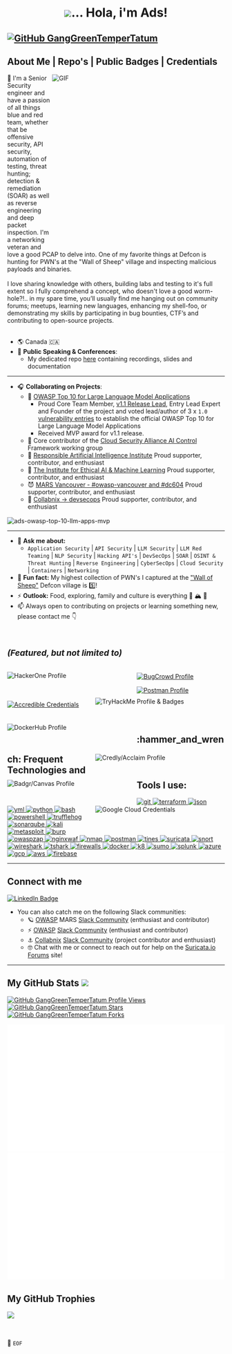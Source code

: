 <!-- Heading -->
<h1 align="center"><img src = "https://raw.githubusercontent.com/MartinHeinz/MartinHeinz/master/wave.gif" width = 30px>... Hola, i'm Ads!</h3>

[![GitHub GangGreenTemperTatum](https://img.shields.io/github/followers/GangGreenTemperTatum?label=follow&style=social)](https://github.com/GangGreenTemperTatum)
---

<!-- About section -->

<h2><b>About Me | Repo's | Public Badges | Credentials</b></h3>
<!-- code gif --->
<!-- <img align="right" alt="GIF" src="https://media0.giphy.com/media/IQrQTSWKbrAo8/200.gif?cid=ecf05e47gysua9aldc97r4xupy6ovzx835s9n6jq3hc3wpy3&rid=200.gif&ct=g" width="500" height="320" />-->
<!-- ![20220812_171706](https://user-images.githubusercontent.com/104169244/214111892-1ed7d901-4714-46c4-bd60-a9f98b4416ae.jpg)-->
<img align="right" alt="GIF" src="https://user-images.githubusercontent.com/104169244/214111892-1ed7d901-4714-46c4-bd60-a9f98b4416ae.jpg" width="400" height="400" />

<p align="left">
🤟 I'm a Senior Security engineer and have a passion of all things blue and red team, whether that be offensive security, API security, automation of testing, threat hunting; detection & remediation (SOAR) as well as reverse engineering and deep packet inspection. I'm a networking veteran and love a good PCAP to delve into. One of my favorite things at Defcon is hunting for PWN's at the "Wall of Sheep" village and inspecting malicious payloads and binaries.
<br>
<br>
I love sharing knowledge with others, building labs and testing to it's full extent so I fully comprehend a concept, who doesn't love a good worm-hole?!.. in my spare time, you’ll usually find me hanging out on community forums; meetups, learning new languages, enhancing my shell-foo, or demonstrating my skills by participating in bug bounties, CTF’s and contributing to open-source projects.
<br>
<br>
 
- 🌎 Canada 🇨🇦 
- 📣 **Public Speaking & Conferences**:
   - My dedicated repo [here](https://github.com/GangGreenTemperTatum/speaking) containing recordings, slides and documentation
 
-------

- 🎧 **Collaborating on Projects**:
   - 🤖 [OWASP Top 10 for Large Language Model Applications](https://owasp.org/www-project-top-10-for-large-language-model-applications/)
     - Proud Core Team Member, [v1.1 Release Lead](https://github.com/OWASP/www-project-top-10-for-large-language-model-applications/wiki/Core-Team), Entry Lead Expert and Founder of the project and voted lead/author of 3 x `1.0` [vulnerability entries](https://github.com/OWASP/www-project-top-10-for-large-language-model-applications/tree/main/1_0_vulns) to establish the official OWASP Top 10 for Large Language Model Applications
     - Received MVP award for v1.1 release.
   -	🧠 Core contributor of the [Cloud Security Alliance AI Control](https://cloudsecurityalliance.org/research/working-groups/ai-controls/) Framework working group
   - 🧠 [Responsible Artificial Intelligence Institute](https://www.responsible.ai/become-a-member) Proud supporter, contributor, and enthusiast
   - 🧠 [The Institute for Ethical AI & Machine Learning](https://ethical.institute/security.html) Proud supporter, contributor, and enthusiast
   - 😈 [MARS Vancouver - #owasp-vancouver and #dc604](https://fourthplanet.ca/) Proud supporter, contributor, and enthusiast
   - 🔧 [Collabnix -> devsecops](https://github.com/collabnix/devsecops) Proud supporter, contributor, and enthusiast

<img width="325" img align="center" alt="ads-owasp-top-10-llm-apps-mvp" src="https://github.com/GangGreenTemperTatum/GangGreenTemperTatum/assets/104169244/a8200127-cea7-4eab-9dea-57a58690b322">

-------

- 🤙 **Ask me about:** 
   - `Application Security` | `API Security` | `LLM Security` | `LLM Red Teaming` | `NLP Security` | `Hacking API's` | `DevSecOps` | `SOAR` | `OSINT & Threat Hunting` | `Reverse Engineering` | `CyberSecOps` | `Cloud Security` | `Containers` | `Networking`
- 🐑 **Fun fact:** My highest collection of PWN's I captured at the ["Wall of Sheep"](https://www.wallofsheep.com/pages/wall-of-sheep) Defcon village is 5️⃣!
- ⚡ **Outlook:** Food, exploring, family and culture is everything 🍙 🏔️ 🤝
- 📫 Always open to contributing on projects or learning something new, please contact me 👇



<br>
</p>

<h5 style="font-size:2vw">(Featured, but not limited to)</h5>
<!-- code gif-->
    <p>
        <a href="https://hackerone.com/ganggreentempertatum?type=user/"><img align="left" img src="https://mms.businesswire.com/media/20200527005320/en/658229/22/hackerone_logo_black.jpg" style="width:300px;height:60px" ;link=https://hackerone.com/ganggreentempertatum/" alt="HackerOne Profile"></a> 
<a href="https://bugcrowd.com/GangGreenTemperTatum/"><img align="center" img src="https://assets.bugcrowdusercontent.com/assets/logo-full.min-f97006dcf19add73b5e13c546156587a79b449417c6c2581bfb92fc4aae1bbcc.svg" style="width:300px;height:60px" ;link=https://hackerone.com/ganggreentempertatum/" alt="BugCrowd Profile"></a> 
<a href="https://tryhackme.com/p/GangGreenTatum?show_achievement_badg=blue/"><img align="right" img src="https://tryhackme-badges.s3.amazonaws.com/GangGreenTatum.png" style="width:300px;height:60px" ;link=https://hackerone.com/ganggreentempertatum?type=user/" alt="TryHackMe Profile & Badges"></a> 
    </p>
    <p>
        <a href="https://hub.docker.com/u/ganggreentempertatum"><img align="left" img src="https://www.unixtutorial.org/images/software/docker-hub.png" style="width:300px;height:70px" ;link=https://hub.docker.com/u/ganggreentempertatum" alt="DockerHub Profile"></a> 
<a href="https://www.postman.com/ganggreentempertatum"><img align="center" img src="https://postman.com/_aether-assets/illustrations/dark/illustration-no-API.svg" style="width:300px;height:60px" ;link=https://www.postman.com/ganggreentempertatum" alt="Postman Profile"></a> 
<a href="https://www.credly.com/users/adam-dawson.6dc91e21/badges"><img align="right" img src="https://info.credly.com/hubfs/Credly%20Atos%20Web%20Assets/Credly%20Logos/Credly_Pearson_Logo_Orange.svg" style="width:300px;height:60px" ;link=https://www.credly.com/users/adam-dawson.6dc91e21/badges" alt="Credly/Acclaim Profile"></a> 
    </p>
    <p>
<a href="https://api.badgr.io/public/collections/c46f1905748e4e93802d97496b5dd4b8"><img align="left" img src="https://ltd-media.iste.org/logo/l_create_Logo%20Light.jpg" style="width:300px;height:60px" ;link=https://badgr.com/public/collections/c46f1905748e4e93802d97496b5dd4b8" alt="Badgr/Canvas Profile"></a> 
 <a href="https://www.credential.net/profile/adsdawson239132/wallet"><img align="center" img src="https://www.credential.net/assets/themes/credential.net/images/accredible_logo.svg" style="width:300px;height:60px" ;link=[https://www.postman.com/ganggreentempertatum](https://www.credential.net/profile/adsdawson239132/wallet)" alt="Accredible Credentials"></a>
 <a href="https://www.cloudskillsboost.google/public_profiles/31178c26-e328-450f-8fd1-40e310026dfd"><img align="right" img src="https://s3.us-east-1.amazonaws.com/accredible_temp_credential_images/15803214695437276596645753822808.png" style="width:300px;height:60px" ;link=[https://www.postman.com/ganggreentempertatum](https://www.credential.net/profile/adsdawson239132/wallet)" alt="Google Cloud Credentials"></a> 
    </p>    
<br>
<!-- TryHackMe Badge <script src="https://tryhackme.com/badge/292354"></script> -->
<!-- <img src="https://tryhackme-badges.s3.amazonaws.com/GangGreenTatum.png" alt="TryHackMe"> -->
<!-- <img src="https://tryhackme.com/p/GangGreenTatum?show_achievement_badg=blue/ alt="TryHackMe">  -->
<h2 align="left">:hammer_and_wrench: Frequent Technologies and Tools I use:</h2>
<p align="left">
<a href="https://git-scm.com/" target="_blank"> <img src="https://www.vectorlogo.zone/logos/git-scm/git-scm-icon.svg" alt="git" width="40" height="40"/> </a>
<a href="https://terraform.io/" target="_blank"> <img src="https://images.g2crowd.com/uploads/product/image/large_detail/large_detail_5117ca69a3d0f8c563ea49f1c2fcf601/hashicorp-terraform.png" alt="terraform" width="40" height="40"/> </a>
<a href="https://json.org/" target="_blank"> <img src="https://img.freepik.com/premium-vector/modern-flat-design-json-file-icon-web-simple-style_599062-468.jpg?w=2000" alt="json" width="40" height="40"/> </a>
<a href="https://yaml.org/" target="_blank"> <img src="https://www.shutterstock.com/shutterstock/photos/1355772812/display_1500/stock-vector-yaml-file-document-icon-1355772812.jpg" alt="yml" width="40" height="40"/> </a>
<a href="https://python.org/" target="_blank"> <img src="https://encrypted-tbn0.gstatic.com/images?q=tbn:ANd9GcR-G7lfHVAusHMoTKbHXHA0RtXGzOfyHx_T-Q&usqp=CAU" alt="python" width="40" height="40"/> </a>
<a href="https://www.gnu.org/software/bash/" target="_blank"> <img src="https://miro.medium.com/max/1080/1*v4o2AXLIJaHSZmqYZk26qA.jpeg" alt="bash" width="40" height="40"/> </a>
<a href="https://learn.microsoft.com/en-us/powershell/" target="_blank"> <img src="https://learn.microsoft.com/en-us/windows/images/powershell.png" alt="powershell" width="40" height="40"/> </a>
<a href="https://github.com/trufflesecurity/trufflehog" target="_blank"> <img src="https://avatars.githubusercontent.com/u/15876092?s=280&v=4" alt="trufflehog" width="40" height="40"/> </a>
<a href="https://www.sonarsource.com/products/sonarqube/" target="_blank"> <img src="https://adrianalonso.es/wp-content/uploads/2017/10/sonarlogo.png" alt="sonarqube" width="40" height="40"/> </a>
<a href="https://kali.org/" target="_blank"> <img src="https://i.stack.imgur.com/Gns38.png" alt="kali" width="40" height="40"/> </a>
<a href="https://www.metasploit.com/" target="_blank"> <img src="https://www.kali.org/tools/metasploit-framework/images/metasploit-framework-logo.svg" alt="metasploit" width="40" height="40"/> </a>
<a href="https://portswigger.net/" target="_blank"> <img src="https://s3.us-east-2.amazonaws.com/s3.bishopfox.com/prod-1437/Images/channels/blog/tiles/Bishop-Fox-Blog-Burp-Suite.jpg" alt="burp" width="40" height="40"/> </a>
<a href="https://owasp.org" target="_blank"> <img src="https://avatars.githubusercontent.com/u/6716868?s=280&v=4" alt="owaspzap" width="40" height="40"/> </a>
<a href="https://www.nginx.com/products/nginx/modules/nginx-waf/#:~:text=The%20NGINX%20ModSecurity%20Web%20Application,used%20ModSecurity%20open%20source%20software." target="_blank"> <img src="http://www.nginx.com/wp-content/uploads/2021/08/NGINX-App-Protect-WAF_featured.png" alt="nginxwaf" width="40" height="40"/> </a>
<a href="https://nmap.org" target="_blank"> <img src="https://nmap.org/images/nmap-logo-256x256.png" alt="nmap" width="40" height="40"/> </a>
<a href="https://postman.com/" target="_blank"> <img src="https://www.vectorlogo.zone/logos/getpostman/getpostman-icon.svg" alt="postman" width="40" height="40"/> </a>
<a href="https://tines.com/" target="_blank"> <img src="https://res.cloudinary.com/crunchbase-production/image/upload/c_lpad,f_auto,q_auto:eco,dpr_1/tl099lvzam3egk755aku" alt="tines" width="40" height="40"/> </a>
<a href="https://suricata.org/" target="_blank"> <img src="https://pbs.twimg.com/profile_images/1402260783489290246/jH_DYDpG_400x400.jpg" alt="suricata" width="40" height="40"/> </a>
<a href="https://snort.org/" target="_blank"> <img src="https://blog.rapid7.com/content/images/kk-img/2017/01/thumb-snort.jpg" alt="snort" width="40" height="40"/> </a>
<a href="https://wireshark.org/" target="_blank"> <img src="https://ih1.redbubble.net/image.815853981.9202/st,small,507x507-pad,600x600,f8f8f8.u4.jpg" alt="wireshark" width="40" height="40"/> </a>
<a href="https://www.wireshark.org/docs/man-pages/tshark.html" target="_blank"> <img src="https://miro.medium.com/max/375/0*ycBCWas33fAgoPUG.png" alt="tshark" width="40" height="40"/> </a>
<a href="https://linux.die.net/man/8/iptables" target="_blank"> <img src="https://e7.pngegg.com/pngimages/107/959/png-clipart-firewall-computer-icons-computer-network-world-wide-web-rectangle-orange.png" alt="firewalls" width="40" height="40"/> </a>
<a href="https://docker.com/" target="_blank"> <img src="https://developers.redhat.com/sites/default/files/styles/article_feature/public/blog/2014/05/homepage-docker-logo.png?itok=zx0e-vcP" alt="docker" width="40" height="40"/> </a>
<a href="https://kubernetes.io" target="_blank"> <img src="https://kubernetes.io/images/favicon.png" alt="k8" width="40" height="40"/> </a>
<a href="https://sumologic.com/" target="_blank"> <img src="https://pbs.twimg.com/profile_images/1278409758765170689/cCesT9pG_400x400.jpg" alt="sumo" width="40" height="40"/> </a>
<a href="https://splunk.com/" target="_blank"> <img src="https://pbs.twimg.com/profile_images/1280930967025119232/cna8fSA7_400x400.jpg" alt="splunk" width="40" height="40"/> </a>
<a href="https://azure.microsoft.com/en-us/" target="_blank"> <img src="https://www.vectorlogo.zone/logos/microsoft_azure/microsoft_azure-icon.svg" alt="azure" width="40" height="40"/> </a>
<a href="https://cloud.google.com/" target="_blank"> <img src="https://www.vectorlogo.zone/logos/google_cloud/google_cloud-icon.svg" alt="gcp" width="40" height="40"/> </a>
<a href="https://aws.amazon.com" target="_blank"> <img src="https://pbs.twimg.com/profile_images/1599829788369113089/FrdYoQ1o_400x400.jpg" alt="aws" width="40" height="40"/> </a>
<a href="https://firebase.google.com/" target="_blank"> <img src="https://www.vectorlogo.zone/logos/firebase/firebase-icon.svg" alt="firebase" width="40" height="40"/> </a>

<!-- code gif END -->

---

<!-- Connect section -->

<h2>Connect with me </h3>
    <p>
        <a href="https://www.linkedin.com/in/adamdawson0/"><img src="https://img.shields.io/badge/LinkedIn-0077B5?style=for-the-badge&logo=linkedin&logoColor=white;link=https://www.linkedin.com/in/adamdawson0/" alt="LinkedIn Badge"></a> 

* You can also catch me on the following Slack communities:
  * 🪐 [OWASP](https://owasp.org/) MARS [Slack Community](https://owasp.org/www-chapter-vancouver/) (enthusiast and contributor)
  * ⚡ [OWASP](https://owasp.org/) [Slack Community]([https://owasp.org/www-chapter-vancouver/](https://join.slack.com/t/owasp/shared_invite/zt-1w2x2eqms-oAW_~vT1TnIBglt_SthJyQ)) (enthusiast and contributor)
  * ⚓ [Collabnix](https://collabnix.com/) [Slack Community](https://launchpass.com/collabnix) (project contributor and enthusiast)  
  * 🤓 Chat with me or connect to reach out for help on the [Suricata.io Forums](https://forum.suricata.io/u/adudewhosurfs/badges) site!

<!-- Connect section: END -->

---

<!-- GitHub section -->

 ##  My GitHub Stats <img src = "https://i.pinimg.com/originals/65/c4/f4/65c4f452571be1261e9c623f7da488ac.gif" width = 35px> 

[![GitHub GangGreenTemperTatum Profile Views](https://komarev.com/ghpvc/?username=GangGreenTemperTatum&label=Profile%20views&color=0e75b6&style=flat)](https://github.com/GangGreenTemperTatum)
[![GitHub GangGreenTemperTatum Stars](https://badgen.net/github/stars/ganggreentempertatum/ganggreentempertatum)](https://github.com/GangGreenTemperTatum)
[![GitHub GangGreenTemperTatum Forks](https://badgen.net/github/forks/ganggreentempertatum/ganggreentempertatum)](https://github.com/GangGreenTemperTatum)

<!-- Old HTML style Markup from above -->
<!-- <p align="left"><img src="https://komarev.com/ghpvc/?username=GangGreenTemperTatum&label=Profile%20views&color=0e75b6&style=flat" alt="gitprofileviews" />
</p>
 <p align="left"><img src="https://badgen.net/github/stars/ganggreentempertatum/ganggreentempertatum" alt="gitstars" />
</p>
 <p align="left"><img src="https://badgen.net/github/forks/ganggreentempertatum/ganggreentempertatum" alt="gitforks" />
</p>
<!-- Old HTML style Markup END -->

![](https://github.com/GangGreenTemperTatum/github-stats/blob/master/generated/languages.svg)
![](https://github.com/GangGreenTemperTatum/github-stats/blob/master/generated/overview.svg)

<!--[![GitHub GangGreenTemperTatum Profile Stats 1](https://github-readme-stats.vercel.app/api?username=GangGreenTemperTatum&theme=transparent&show_icons=true)](https://github.com/GangGreenTemperTatum)-->     
<!--[![GitHub GangGreenTemperTatum Profile Stats 2](https://github-readme-streak-stats.herokuapp.com/?user=GangGreenTemperTatum)](https://github.com/GangGreenTemperTatum)-->
<!--[![GitHub GangGreenTemperTatum Profile Stats 3](https://github-readme-stats.vercel.app/api/top-langs?username=GangGreenTemperTatum"&langs_count=20&show_icons=true&locale=en&layout=compact&theme=light)]-->
<!--![GitHub Top Langs](https://github-readme-stats.vercel.app/api/top-langs/?username=GangGreenTemperTatum&layout=compact&title_color=007bff&text_color=e7e7e7&icon_color=007bff&bg_color=171c28)-->
     
<!-- Old HTML style Markup from above -->
<!--  <div>
   <img align="left" src="https://github-readme-stats.vercel.app/api?username=GangGreenTemperTatum&theme=transparent&show_icons=true" alt="Ads's Git Stats"/>
   <br>
   <img align="center" src="https://github-readme-streak-stats.herokuapp.com/?user=GangGreenTemperTatum" alt="Ads's Stats" />
   <br>
   <img align="center" src="https://github-readme-stats.vercel.app/api/top-langs?username=GangGreenTemperTatum"&langs_count=20&show_icons=true&locale=en&layout=compact&theme=light" alt="Ads' language" height="192px"  width="500px"/>
</div>
<!-- Old HTML style Markup END -->
    
<!-- **Expand to view:**
<details>
  <summary><b>:zap: GitHub Profile Stat</b></summary>
  <img src="https://github-readme-stats.anuraghazra1.vercel.app/api?username=GangGreenTemperTatum&show_icons=true" />
  <img src="https://github-readme-streak-stats.herokuapp.com/?user=GangGreenTemperTatum" />
</details>
<details>
  <summary><b>⚡ Recent GitHub Activity</b></summary>
   <a href="https://github.com/GangGreenTemperTatum/"><img alt="Ads' Activity Graph" src="https://activity-graph.herokuapp.com/graph?username=GangGreenTemperTatum&custom_title=Ads'%20Contribution%20Graph&theme=react-dark" /></a>
  <br/>
</details>-->

 ## My GitHub Trophies
![](https://github-profile-trophy.vercel.app/?username=GangGreenTemperTatum&theme=discord&no-frame=true&no-bg=false&margin-w=4)

<!-- GitHub section: END -->

<br>
     
💾 `EOF`

<!-- GitHub Default README Stuff -->
<!--
**GangGreenTemperTatum/GangGreenTemperTatum** is a ✨ _special_ ✨ repository because its `README.md` (this file) appears on your GitHub profile.

Here are some ideas to get you started:

- 🔭 I’m currently working on ...
- 🌱 I’m currently learning ...
- 👯 I’m looking to collaborate on ...
- 🤔 I’m looking for help with ...
- 💬 Ask me about ...
- 📫 How to reach me: ...
- 😄 Pronouns: ...
- ⚡ Fun fact: ...
-->
<!-- GitHub Default README Stuff: END -->
